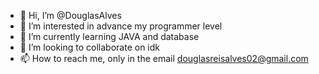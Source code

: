 - 👋 Hi, I’m @DouglasAlves
- 👀 I’m interested in advance my programmer level
- 🌱 I’m currently learning JAVA and database
- 💞️ I’m looking to collaborate on idk
- 📫 How to reach me, only in the email douglasreisalves02@gmail.com

<!---
DouglasReiz/DouglasReiz is a ✨ special ✨ repository because its `README.md` (this file) appears on your GitHub profile.
You can click the Preview link to take a look at your changes.
--->
